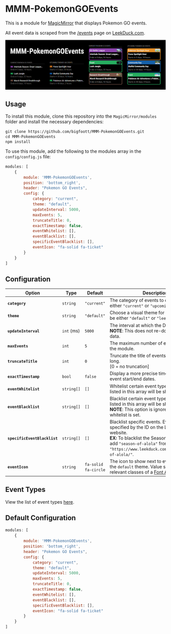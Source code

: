 # MMM-PokemonGOEvents

This is a module for [MagicMirror](https://magicmirror.builders/) that displays Pokemon GO events.

All event data is scraped from the [/events](https://www.leekduck.com/events/) page on [LeekDuck.com](https://www.leekduck.com/).

![Preview](https://github.com/bigfoott/MMM-PokemonGOEvents/blob/master/docs/preview.png?raw=true)

## Usage

To install this module, clone this repository into the `MagicMirror/modules` folder and install the necessary dependencies:
```
git clone https://github.com/bigfoott/MMM-PokemonGOEvents.git
cd MMM-PokemonGOEvents
npm install
```

To use this module, add the following to the modules array in the `config/config.js` file:
```js
modules: [
    {
        module: 'MMM-PokemonGOEvents',
        position: 'bottom_right',
        header: "Pokemon GO Events",
        config: {
            category: "current",
            theme: "default",
            updateInterval: 5000,
            maxEvents: 5,
            truncateTitle: 0,
            exactTimestamp: false,
            eventWhitelist: [],
            eventBlacklist: [],
            specificEventBlacklist: [],
            eventIcon: "fa-solid fa-ticket"
        }
    }
]
```

## Configuration

| Option                           | Type       | Default              | Description
|--------------------------------- |----------- |--------------------- |----------- 
| **`category`**                   | `string`   | `"current"`          | The category of events to display. Can be either `"current"` or `"upcoming"`.
| **`theme`**                      | `string`   | `"default"`          | Choose a visual theme for the module. Can be either `"default"` or `"leekduck"`.
| **`updateInterval`**             | `int` (ms) | `5000`               | The interval at which the DOM is updated.<br/>**NOTE**: This does not re-download event data.
| **`maxEvents`**                  | `int`      | `5`                  | The maximum number of events to show in the module.
| **`truncateTitle`**              | `int`      | `0`                  | Truncate the title of events if they're too long.<br/>[0 = no truncation]
| **`exactTimestamp`**             | `bool`     | `false`              | Display a more precise timestamp for the event start/end dates.
| **`eventWhitelist`**             | `string[]` | `[]`                 | Whitelist certain event types. Only types listed in this array will be shown.
| **`eventBlacklist`**             | `string[]` | `[]`                 | Blacklist certain event types. All types not listed in this array will be shown.<br/>**NOTE**: This option is ignored if the a whitelist is set.
| **`specificEventBlacklist`**     | `string[]` | `[]`                 | Blacklist specific events. Events are specified by the ID on the Leek Duck website.<br/>**EX:** To blacklist the Season of Alola event, add `"season-of-alola"` from the event's url `"https://www.leekduck.com/events/season-of-alola/"`.
| **`eventIcon`**                  | `string`   | `fa-solid fa-circle` | The icon to show next to event titles using the `default` theme. Value should be the relevant classes of a [Font Awesome](https://fontawesome.com/) icon.

## Event Types

View the list of event types [here](https://github.com/bigfoott/MMM-PokemonGOEvents/tree/master/docs/EVENTS.md).

## Default Configuration

```js
modules: [
    {
        module: 'MMM-PokemonGOEvents',
        position: 'bottom_right',
        header: "Pokemon GO Events",
        config: {
            category: "current",
            theme: "default",
            updateInterval: 5000,
            maxEvents: 5,
            truncateTitle: 0,
            exactTimestamp: false,
            eventWhitelist: [],
            eventBlacklist: [],
            specificEventBlacklist: [],
            eventIcon: "fa-solid fa-ticket"
        }
    }
]
```